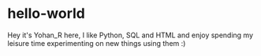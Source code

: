 # hello-world
Hey it's Yohan_R here,
I like Python, SQL and HTML and enjoy spending my leisure time experimenting on new things using them :)
